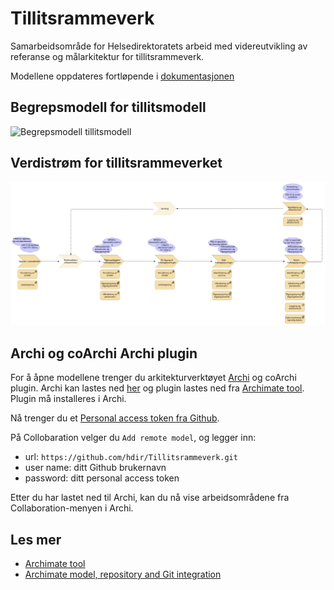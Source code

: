 # Tillitsrammeverk

Samarbeidsområde for Helsedirektoratets arbeid med videreutvikling av referanse og målarkitektur for tillitsrammeverk.

Modellene oppdateres fortløpende i [dokumentasjonen](https://hdir.github.io/Tillitsrammeverk/)

## Begrepsmodell for tillitsmodell

![Begrepsmodell tillitsmodell](https://hdir.github.io/Tillitsrammeverk/id-306e0546311e4ac0bb84d5a9d74d61f0/images/id-4d622527e148494ab3a057ae2546f53a.png)

## Verdistrøm for tillitsrammeverket

![Verdistrøm for tillitsrammeverket](https://raw.githubusercontent.com/hdir/Tillitsrammeverk/gh-pages/id-306e0546311e4ac0bb84d5a9d74d61f0/images/id-80730268495f4a29b3a43297a5c83b05.png)

## Archi og coArchi Archi plugin

For å åpne modellene trenger du arkitekturverktøyet [Archi](https://www.archimatetool.com/) og coArchi plugin. Archi kan lastes ned [her](https://www.archimatetool.com/download/) og plugin lastes ned fra [Archimate tool](https://www.archimatetool.com/plugins/#coArchi). Plugin må installeres i Archi.

Nå trenger du et [Personal access token fra Github](https://github.com/settings/tokens).

På Collobaration velger du `Add remote model`, og legger inn:

* url: `https://github.com/hdir/Tillitsrammeverk.git`
* user name: ditt Github brukernavn
* password: ditt personal access token

Etter du har lastet ned til Archi, kan du nå vise arbeidsområdene fra Collaboration-menyen i Archi.

## Les mer

* [Archimate tool](https://www.archimatetool.com/)
* [Archimate model, repository and Git integration](https://github.com/markusvanaardt/readme-coArchi)
